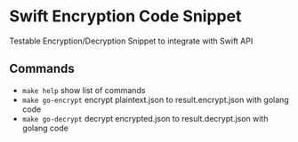 # Swift Encryption Code Snippet
Testable Encryption/Decryption Snippet to integrate with Swift API

## Commands
- `make help` show list of commands
- `make go-encrypt` encrypt plaintext.json to result.encrypt.json with golang code
- `make go-decrypt` decrypt encrypted.json to result.decrypt.json with golang code
